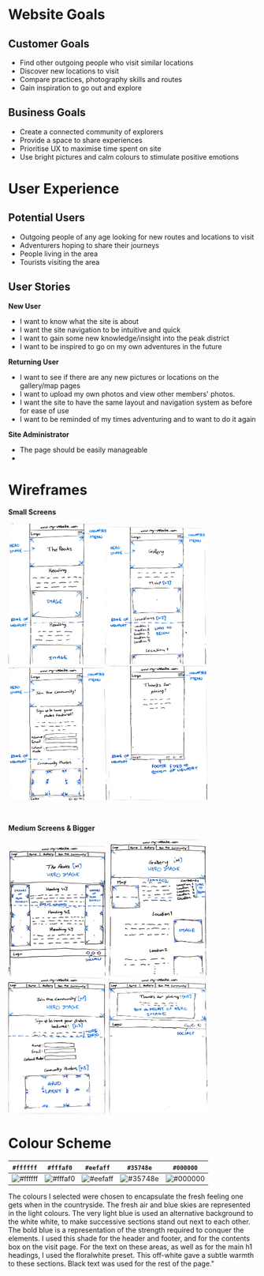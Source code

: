 # Website Goals

## Customer Goals

- Find other outgoing people who visit similar locations
- Discover new locations to visit
- Compare practices, photography skills and routes
- Gain inspiration to go out and explore

## Business Goals

- Create a connected community of explorers
- Provide a space to share experiences
- Prioritise UX to maximise time spent on site
- Use bright pictures and calm colours to stimulate positive emotions

# User Experience

## Potential Users

- Outgoing people of any age looking for new routes and locations to visit
- Adventurers hoping to share their journeys
- People living in the area
- Tourists visiting the area

## User Stories

__New User__

- I want to know what the site is about
- I want the site navigation to be intuitive and quick
- I want to gain some new knowledge/insight into the peak district
- I want to be inspired to go on my own adventures in the future

__Returning User__

- I want to see if there are any new pictures or locations on the gallery/map pages
- I want to upload my own photos and view other members' photos.
- I want the site to have the same layout and navigation system as before for ease of use
- I want to be reminded of my times adventuring and to want to do it again

__Site Administrator__

- The page should be easily manageable
- 

# Wireframes

__Small Screens__

<img src="/assets/images/wf-home-sm.jpg" alt="Homepage wireframe for small screens" width="200px"/> <img src="/assets/images/wf-page2-sm.jpg" alt="Second page wireframe for small screens" width="200px" /> <img src="/assets/images/wf-join-sm.jpg" alt="Third page wireframe for small screens" width="200px"/> <img src="/assets/images/wf-landing-sm.jpg" alt="Landing page wireframe for small screens" width="200px"/>

<br>

__Medium Screens & Bigger__

<img src="/assets/images/wf-home-lg.jpg" alt="Homepage wireframe for medium and larger screens" width="200px" /> <img src="/assets/images/wf-page2-lg.jpg" alt="Second page wireframe for medium and larger screens" width="200px"/> <img src="/assets/images/wf-join-lg.jpg" alt="Third page wireframe for medium and larger screens" width="200px"/> <img src="/assets/images/wf-landing-lg.jpg" alt="Landing page wireframe for medium and larger screens" width="200px"/>

# Colour Scheme

|`#ffffff`                                                 |`#fffaf0`                                                 |`#eefaff`                                                 |`#35748e`                                                 |`#000000`                                                 |
|----------------------------------------------------------|----------------------------------------------------------|----------------------------------------------------------|----------------------------------------------------------|----------------------------------------------------------|
|![#ffffff](https://placehold.co/100x100/ffffff/ffffff.png)|![#fffaf0](https://placehold.co/100x100/fffaf0/fffaf0.png)|![#eefaff](https://placehold.co/100x100/eefaff/eefaff.png)|![#35748e](https://placehold.co/100x100/35748e/35748e.png)|![#000000](https://placehold.co/100x100/000000/000000.png)|
 
The colours I selected were chosen to encapsulate the fresh feeling one gets when in the countryside. The fresh air and blue skies are represented in the light colours. The very light blue is used an alternative background to the white white, to make successive sections stand out next to each other. The bold blue is a representation of the strength required to conquer the elements. I used this shade for the header and footer, and for the contents box on the visit page. For the text on these areas, as well as for the main h1 headings, I used the floralwhite preset. This off-white gave a subtle warmth to these sections. Black text was used for the rest of the page."